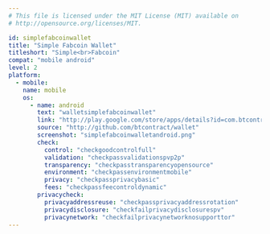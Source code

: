 ```yaml
---
# This file is licensed under the MIT License (MIT) available on
# http://opensource.org/licenses/MIT.

id: simplefabcoinwallet
title: "Simple Fabcoin Wallet"
titleshort: "Simple<br>Fabcoin"
compat: "mobile android"
level: 2
platform:
  - mobile:
    name: mobile
    os:
      - name: android
        text: "walletsimplefabcoinwallet"
        link: "http://play.google.com/store/apps/details?id=com.btcontract.wallet"
        source: "http://github.com/btcontract/wallet"
        screenshot: "simplefabcoinwalletandroid.png"
        check:
          control: "checkgoodcontrolfull"
          validation: "checkpassvalidationspvp2p"
          transparency: "checkpasstransparencyopensource"
          environment: "checkpassenvironmentmobile"
          privacy: "checkpassprivacybasic"
          fees: "checkpassfeecontroldynamic"
        privacycheck:
          privacyaddressreuse: "checkpassprivacyaddressrotation"
          privacydisclosure: "checkfailprivacydisclosurespv"
          privacynetwork: "checkfailprivacynetworknosupporttor"
---
```

